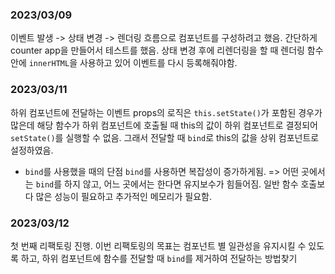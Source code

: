 ### 2023/03/09

이벤트 발생 -> 상태 변경 -> 렌더링 흐름으로 컴포넌트를 구성하려고 했음.
간단하게 counter app을 만들어서 테스트를 했음.
상태 변경 후에 리렌더링을 할 때 렌더링 함수 안에 `innerHTML`을 사용하고 있어 이벤트를 다시 등록해줘야함.

### 2023/03/11

하위 컴포넌트에 전달하는 이벤트 props의 로직은 `this.setState()`가 포함된 경우가 많은데 해당 함수가 하위 컴포넌트에 호출될 때 this의 값이 하위 컴포넌트로 결정되어 `setState()`를 실행할 수 없음.
그래서 전달할 때 `bind`로 this의 값을 상위 컴포넌트로 설정하였음.

- `bind`를 사용했을 때의 단점
  `bind`를 사용하면 복잡성이 증가하게됨. => 어떤 곳에서는 `bind`를 하지 않고, 어느 곳에서는 한다면 유지보수가 힘들어짐.
  일반 함수 호출보다 많은 성능이 필요하고 추가적인 메모리가 필요함.

### 2023/03/12

첫 번째 리팩토링 진행. 이번 리팩토링의 목표는 컴포넌트 별 일관성을 유지시킬 수 있도록 하고, 하위 컴포넌트에 함수를 전달할 때 `bind`를 제거하여 전달하는 방법찾기
